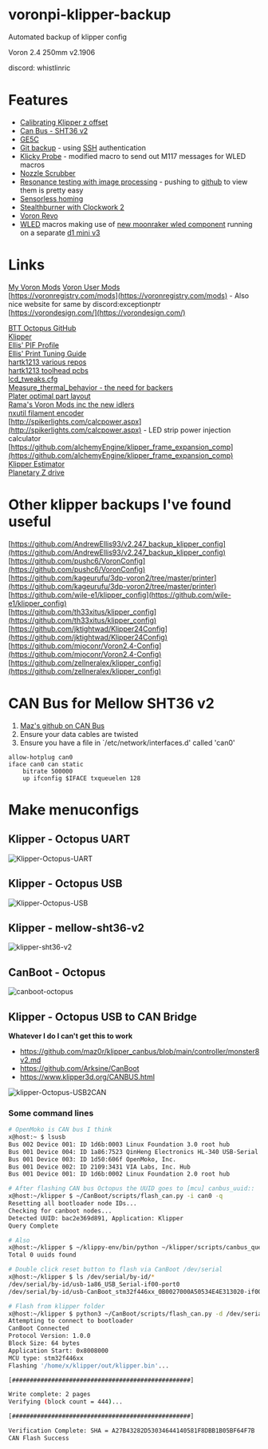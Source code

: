 # voronpi-klipper-backup
Automated backup of klipper config

Voron 2.4 250mm v2.1906

discord: whistlinric

# Features
- [Calibrating Klipper z offset](https://github.com/protoloft/klipper_z_calibration)
- [Can Bus - SHT36 v2](https://github.com/Mellow-3D/klipper-docs/tree/master/docs/board/fly_sht_v2)
- [GE5C](https://github.com/VoronDesign/VoronUsers/tree/master/printer_mods/hartk1213/Voron2.4_GE5C)
- [Git backup](https://github.com/th33xitus/kiauh/wiki/How-to-autocommit-config-changes-to-github%3F) - using [SSH](https://docs.github.com/en/authentication/connecting-to-github-with-ssh) authentication
- [Klicky Probe](https://github.com/jlas1/Klicky-Probe) - modified macro to send out M117 messages for WLED macros
- [Nozzle Scrubber](https://github.com/VoronDesign/VoronUsers/tree/master/printer_mods/edwardyeeks/Decontaminator_Purge_Bucket_&_Nozzle_Scrubber)
- [Resonance testing with image processing](https://www.klipper3d.org/Measuring_Resonances.html) - pushing to [github](resonances) to view them is pretty easy
- [Sensorless homing](https://docs.vorondesign.com/community/howto/clee/sensorless_xy_homing.html)
- [Stealthburner with Clockwork 2](https://vorondesign.com/voron_stealthburner)
- [Voron Revo](https://e3d-online.com/products/revo-voron)
- [WLED](https://kno.wled.ge/) macros making use of [new moonraker wled component](https://moonraker.readthedocs.io/en/latest/configuration/#wled) running on a separate [d1 mini v3](https://www.aliexpress.com/item/32651747570.html)

# Links
[My Voron Mods](https://github.com/richardjm/voron-parts)
[Voron User Mods](https://github.com/VoronDesign/VoronUsers/tree/master/printer_mods)  
[https://voronregistry.com/mods](https://voronregistry.com/mods) - Also nice website for same by discord:exceptionptr  
[https://vorondesign.com/](https://vorondesign.com/)  

[BTT Octopus GitHub](https://github.com/bigtreetech/BIGTREETECH-OCTOPUS-V1.0)  
[Klipper](https://www.klipper3d.org/)  
[Ellis' PIF Profile](https://github.com/AndrewEllis93/Ellis-PIF-Profile)  
[Ellis' Print Tuning Guide](https://github.com/AndrewEllis93/Print-Tuning-Guide)  
[hartk1213 various repos](https://github.com/hartk1213)  
[hartk1213 toolhead pcbs](https://github.com/VoronDesign/Voron-Hardware/tree/master/Afterburner_Toolhead_PCB)  
[lcd_tweaks.cfg](https://github.com/VoronDesign/Voron-Documentation/blob/4a825a8704a3c8467606f58fb45ac4c377779842/community/howto/alchemyEngine/lcd_tweaks.cfg)  
[Measure_thermal_behavior - the need for backers](https://github.com/tanaes/measure_thermal_behavior)  
[Plater optimal part layout](https://github.com/Rhoban/Plater)  
[Rama's Voron Mods inc the new idlers](https://github.com/Ramalama2/Voron-2-Mods)  
[nxutil filament encoder](https://github.com/nexx/nxencoder-util)  
[http://spikerlights.com/calcpower.aspx](http://spikerlights.com/calcpower.aspx) - LED strip power injection calculator  
[https://github.com/alchemyEngine/klipper_frame_expansion_comp](https://github.com/alchemyEngine/klipper_frame_expansion_comp)  
[Klipper Estimator](https://github.com/Annex-Engineering/klipper_estimator)  
[Planetary Z drive](https://github.com/CarlosRodriguess/Galileo-Z_Modify)  

# Other klipper backups I've found useful
[https://github.com/AndrewEllis93/v2.247_backup_klipper_config](https://github.com/AndrewEllis93/v2.247_backup_klipper_config)  
[https://github.com/pushc6/VoronConfig](https://github.com/pushc6/VoronConfig)  
[https://github.com/kageurufu/3dp-voron2/tree/master/printer](https://github.com/kageurufu/3dp-voron2/tree/master/printer)  
[https://github.com/wile-e1/klipper_config](https://github.com/wile-e1/klipper_config)  
[https://github.com/th33xitus/klipper_config](https://github.com/th33xitus/klipper_config)  
[https://github.com/jktightwad/Klipper24Config](https://github.com/jktightwad/Klipper24Config)  
[https://github.com/mjoconr/Voron2.4-Config](https://github.com/mjoconr/Voron2.4-Config)  
[https://github.com/zellneralex/klipper_config](https://github.com/zellneralex/klipper_config)  

# CAN Bus for Mellow SHT36 v2
1. [Maz's github on CAN Bus](https://maz0r.github.io/klipper_canbus/)
1. Ensure your data cables are twisted
1. Ensure you have a file in `/etc/network/interfaces.d' called 'can0'
```
allow-hotplug can0
iface can0 can static
    bitrate 500000
    up ifconfig $IFACE txqueuelen 128
```

# Make menuconfigs

## Klipper - Octopus UART
![Klipper-Octopus-UART](.images/Klipper-Octopus-UART.png)

## Klipper - Octopus USB
![Klipper-Octopus-USB](.images/Klipper-Octopus-USB.png)

## Klipper - mellow-sht36-v2
![klipper-sht36-v2](.images/klipper-sht36-v2.png)

## CanBoot - Octopus
![canboot-octopus](.images/canboot-octopus.png)

## Klipper - Octopus USB to CAN Bridge

**Whatever I do I can't get this to work**

- https://github.com/maz0r/klipper_canbus/blob/main/controller/monster8v2.md
- https://github.com/Arksine/CanBoot
- https://www.klipper3d.org/CANBUS.html

![klipper-Octopus-USB2CAN](.images/Klipper-Octopus-USB2CAN.png)

### Some command lines

```bash
# OpenMoko is CAN bus I think
x@host:~ $ lsusb
Bus 002 Device 001: ID 1d6b:0003 Linux Foundation 3.0 root hub
Bus 001 Device 004: ID 1a86:7523 QinHeng Electronics HL-340 USB-Serial adapter
Bus 001 Device 003: ID 1d50:606f OpenMoko, Inc.
Bus 001 Device 002: ID 2109:3431 VIA Labs, Inc. Hub
Bus 001 Device 001: ID 1d6b:0002 Linux Foundation 2.0 root hub

# After flashing CAN bus Octopus the UUID goes to [mcu] canbus_uuid::
x@host:~/klipper $ ~/CanBoot/scripts/flash_can.py -i can0 -q
Resetting all bootloader node IDs...
Checking for canboot nodes...
Detected UUID: bac2e369d891, Application: Klipper
Query Complete

# Also
x@host:~/klipper $ ~/klippy-env/bin/python ~/klipper/scripts/canbus_query.py can0
Total 0 uuids found

# Double click reset button to flash via CanBoot /dev/serial
x@host:~/klipper $ ls /dev/serial/by-id/*
/dev/serial/by-id/usb-1a86_USB_Serial-if00-port0
/dev/serial/by-id/usb-CanBoot_stm32f446xx_0B0027000A50534E4E313020-if00

# Flash from klipper folder
x@host:~/klipper $ python3 ~/CanBoot/scripts/flash_can.py -d /dev/serial/by-id/usb-CanBoot_stm32f446xx_0B0027000A50534E4E313020-if00
Attempting to connect to bootloader
CanBoot Connected
Protocol Version: 1.0.0
Block Size: 64 bytes
Application Start: 0x8008000
MCU type: stm32f446xx
Flashing '/home/x/klipper/out/klipper.bin'...

[##################################################]

Write complete: 2 pages
Verifying (block count = 444)...

[##################################################]

Verification Complete: SHA = A27B43282D53034644140581F8DBB1B05BF64F7B
CAN Flash Success
```